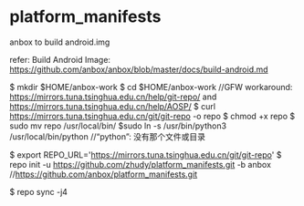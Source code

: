 # platform_manifests
anbox to build android.img

refer: Build Android Image: https://github.com/anbox/anbox/blob/master/docs/build-android.md

$ mkdir $HOME/anbox-work
$ cd $HOME/anbox-work
//GFW workaround: https://mirrors.tuna.tsinghua.edu.cn/help/git-repo/  and https://mirrors.tuna.tsinghua.edu.cn/help/AOSP/
$ curl https://mirrors.tuna.tsinghua.edu.cn/git/git-repo -o repo
$ chmod +x repo
$ sudo mv repo /usr/local/bin/
$sudo ln -s /usr/bin/python3 /usr/local/bin/python //“python”: 没有那个文件或目录

$ export REPO_URL='https://mirrors.tuna.tsinghua.edu.cn/git/git-repo'
$ repo init -u https://github.com/zhudy/platform_manifests.git -b anbox //https://github.com/anbox/platform_manifests.git

$ repo sync -j4
